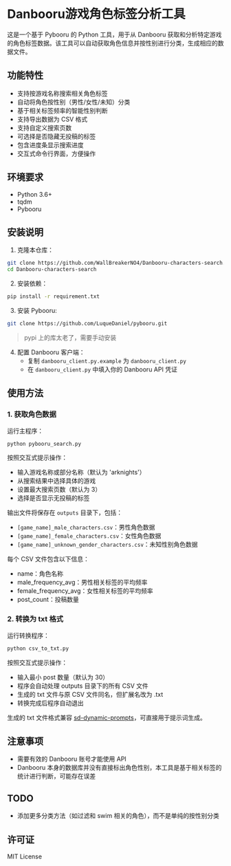 # Danbooru游戏角色标签分析工具

这是一个基于 Pybooru 的 Python 工具，用于从 Danbooru 获取和分析特定游戏的角色标签数据。该工具可以自动获取角色信息并按性别进行分类，生成相应的数据文件。

## 功能特性

- 支持按游戏名称搜索相关角色标签
- 自动将角色按性别（男性/女性/未知）分类
- 基于相关标签频率的智能性别判断
- 支持导出数据为 CSV 格式
- 支持自定义搜索页数
- 可选择是否隐藏无投稿的标签
- 包含进度条显示搜索进度
- 交互式命令行界面，方便操作

## 环境要求

- Python 3.6+
- tqdm
- Pybooru

## 安装说明

1. 克隆本仓库：

```bash
git clone https://github.com/WallBreakerNO4/Danbooru-characters-search.git
cd Danbooru-characters-search
```

2. 安装依赖：

```bash
pip install -r requirement.txt
```

3. 安装 Pybooru:
```bash
git clone https://github.com/LuqueDaniel/pybooru.git
```
> pypi 上的库太老了，需要手动安装


4. 配置 Danbooru 客户端：
    - 复制 `danbooru_client.py.example` 为 `danbooru_client.py`
    - 在 `danbooru_client.py` 中填入你的 Danbooru API 凭证

## 使用方法

### 1. 获取角色数据

运行主程序：

```bash
python pybooru_search.py
```

按照交互式提示操作：
- 输入游戏名称或部分名称（默认为 'arknights'）
- 从搜索结果中选择具体的游戏
- 设置最大搜索页数（默认为 3）
- 选择是否显示无投稿的标签

输出文件将保存在 `outputs` 目录下，包括：
- `[game_name]_male_characters.csv`：男性角色数据
- `[game_name]_female_characters.csv`：女性角色数据
- `[game_name]_unknown_gender_characters.csv`：未知性别角色数据

每个 CSV 文件包含以下信息：
- name：角色名称
- male_frequency_avg：男性相关标签的平均频率
- female_frequency_avg：女性相关标签的平均频率
- post_count：投稿数量

### 2. 转换为 txt 格式

运行转换程序：

```bash
python csv_to_txt.py
```

按照交互式提示操作：
- 输入最小 post 数量（默认为 30）
- 程序会自动处理 outputs 目录下的所有 CSV 文件
- 生成的 txt 文件与原 CSV 文件同名，但扩展名改为 .txt
- 转换完成后程序自动退出

生成的 txt 文件格式兼容 [sd-dynamic-prompts](https://github.com/adieyal/sd-dynamic-prompts)，可直接用于提示词生成。

## 注意事项

- 需要有效的 Danbooru 账号才能使用 API
- Danbooru 本身的数据库并没有直接标出角色性别，本工具是基于相关标签的统计进行判断，可能存在误差

## TODO

- 添加更多分类方法（如过滤和 swim 相关的角色），而不是单纯的按性别分类

## 许可证

MIT License
